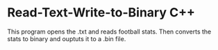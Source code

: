 # Read-Text-Write-to-Binary C++
This program opens the .txt and reads football stats. Then converts the stats to binary and ouptuts it to a .bin file.

